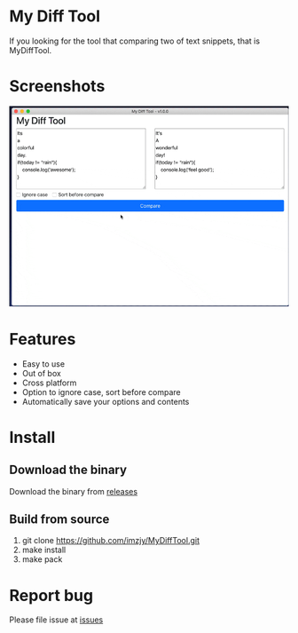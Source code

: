 # My Diff Tool

If you looking for the tool that comparing two of text snippets, that is MyDiffTool.

# Screenshots

![MyDiffTool Demo](screenshots/MyDiffTool_Demo.gif?raw=true "MyDiffTool Demo")

# Features

- Easy to use
- Out of box
- Cross platform
- Option to ignore case, sort before compare
- Automatically save your options and contents

# Install

## Download the binary

Download the binary from [releases](https://github.com/imzjy/MyDiffTool/releases)

## Build from source

1. git clone https://github.com/imzjy/MyDiffTool.git
2. make install
3. make pack

# Report bug

Please file issue at [issues](https://github.com/imzjy/MyDiffTool/issues/new)